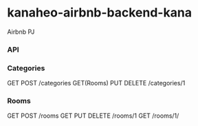 # kanaheo-airbnb-backend-kana

Airbnb PJ

### API

### Categories

GET POST /categories
GET(Rooms) PUT DELETE /categories/1

### Rooms

GET POST /rooms
GET PUT DELETE /rooms/1
GET /rooms/1/
